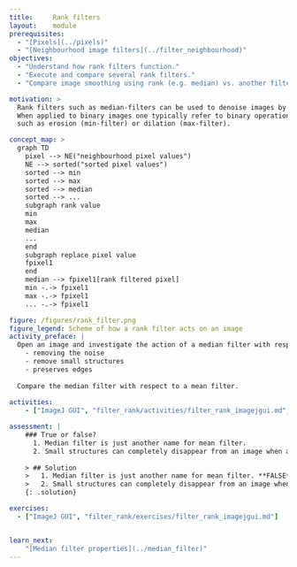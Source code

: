 ```yaml
---
title:     Rank filters
layout:    module
prerequisites:
  - "[Pixels](../pixels)"
  - "[Neighbourhood image filters](../filter_neighbourhood)"
objectives: 
  - "Understand how rank filters function."
  - "Execute and compare several rank filters."
  - "Compare image smoothing using rank (e.g. median) vs. another filter type (e.g. mean)."

motivation: >
  Rank filters such as median-filters can be used to denoise images by preserving the boundary. 
  When applied to binary images one typically refer to binary operations 
  such as erosion (min-filter) or dilation (max-filter).

concept_map: >
  graph TD
    pixel --> NE("neighbourhood pixel values")
    NE --> sorted("sorted pixel values")
    sorted --> min
    sorted --> max
    sorted --> median
    sorted --> ...
    subgraph rank value
    min
    max
    median
    ...
    end
    subgraph replace pixel value
    fpixel1
    end
    median --> fpixel1[rank filtered pixel]
    min -.-> fpixel1
    max -.-> fpixel1
    ... -.-> fpixel1

figure: /figures/rank_filter.png
figure_legend: Scheme of how a rank filter acts on an image
activity_preface: |
  Open an image and investigate the action of a median filter with respect to:
    - removing the noise
    - remove small structures
    - preserves edges
    
  Compare the median filter with respect to a mean filter.
  
activities:
    - ["ImageJ GUI", "filter_rank/activities/filter_rank_imagejgui.md", "markdown"]

assessment: | 
    ### True or false? 
      1. Median filter is just another name for mean filter.
      2. Small structures can completely disappear from an image when applying a median filter. 
    
    > ## Solution
    >   1. Median filter is just another name for mean filter. **FALSE** 
    >   2. Small structures can completely disappear from an image when applying a median filter. **TRUE**
    {: .solution}

exercises: 
  - ["ImageJ GUI", "filter_rank/exercises/filter_rank_imagejgui.md"]      


learn_next:
    "[Median filter properties](../median_filter)"
---
```


